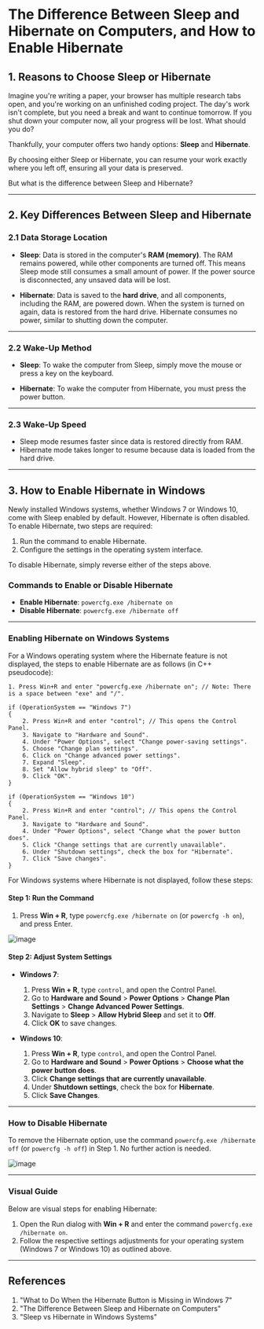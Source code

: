 # The Difference Between Sleep and Hibernate on Computers, and How to Enable Hibernate

## 1. Reasons to Choose Sleep or Hibernate

Imagine you're writing a paper, your browser has multiple research tabs open, and you're working on an unfinished coding project. The day's work isn't complete, but you need a break and want to continue tomorrow. If you shut down your computer now, all your progress will be lost. What should you do?

Thankfully, your computer offers two handy options: **Sleep** and **Hibernate**.  

By choosing either Sleep or Hibernate, you can resume your work exactly where you left off, ensuring all your data is preserved.

But what is the difference between Sleep and Hibernate?

---

## 2. Key Differences Between Sleep and Hibernate  

### 2.1 Data Storage Location

- **Sleep**: Data is stored in the computer's **RAM (memory)**. The RAM remains powered, while other components are turned off. This means Sleep mode still consumes a small amount of power. If the power source is disconnected, any unsaved data will be lost.

- **Hibernate**: Data is saved to the **hard drive**, and all components, including the RAM, are powered down. When the system is turned on again, data is restored from the hard drive. Hibernate consumes no power, similar to shutting down the computer.

---

### 2.2 Wake-Up Method

- **Sleep**: To wake the computer from Sleep, simply move the mouse or press a key on the keyboard.

- **Hibernate**: To wake the computer from Hibernate, you must press the power button.

---

### 2.3 Wake-Up Speed

- Sleep mode resumes faster since data is restored directly from RAM.
- Hibernate mode takes longer to resume because data is loaded from the hard drive.

---

## 3. How to Enable Hibernate in Windows  

Newly installed Windows systems, whether Windows 7 or Windows 10, come with Sleep enabled by default. However, Hibernate is often disabled. To enable Hibernate, two steps are required:  

1. Run the command to enable Hibernate.  
2. Configure the settings in the operating system interface.  

To disable Hibernate, simply reverse either of the steps above.

### Commands to Enable or Disable Hibernate

- **Enable Hibernate**: `powercfg.exe /hibernate on`  
- **Disable Hibernate**: `powercfg.exe /hibernate off`  

---

### Enabling Hibernate on Windows Systems

For a Windows operating system where the Hibernate feature is not displayed, the steps to enable Hibernate are as follows (in C++ pseudocode):

```
1. Press Win+R and enter "powercfg.exe /hibernate on"; // Note: There is a space between "exe" and "/".

if (OperationSystem == "Windows 7")
{
    2. Press Win+R and enter "control"; // This opens the Control Panel.
    3. Navigate to "Hardware and Sound".
    4. Under "Power Options", select "Change power-saving settings".
    5. Choose "Change plan settings".
    6. Click on "Change advanced power settings".
    7. Expand "Sleep".
    8. Set "Allow hybrid sleep" to "Off".
    9. Click "OK".
}

if (OperationSystem == "Windows 10")
{
    2. Press Win+R and enter "control"; // This opens the Control Panel.
    3. Navigate to "Hardware and Sound".
    4. Under "Power Options", select "Change what the power button does".
    5. Click "Change settings that are currently unavailable".
    6. Under "Shutdown settings", check the box for "Hibernate".
    7. Click "Save changes".
}
```

For Windows systems where Hibernate is not displayed, follow these steps:

#### Step 1: Run the Command
1. Press **Win + R**, type `powercfg.exe /hibernate on` (or `powercfg -h on`), and press Enter.

![image](https://github.com/user-attachments/assets/e6e76129-e794-4dbf-b614-fb2dd991ffa5)

#### Step 2: Adjust System Settings
- **Windows 7**:
  1. Press **Win + R**, type `control`, and open the Control Panel.
  2. Go to **Hardware and Sound** > **Power Options** > **Change Plan Settings** > **Change Advanced Power Settings**.
  3. Navigate to **Sleep** > **Allow Hybrid Sleep** and set it to **Off**.
  4. Click **OK** to save changes.

- **Windows 10**:
  1. Press **Win + R**, type `control`, and open the Control Panel.
  2. Go to **Hardware and Sound** > **Power Options** > **Choose what the power button does**.
  3. Click **Change settings that are currently unavailable**.
  4. Under **Shutdown settings**, check the box for **Hibernate**.
  5. Click **Save Changes**.

---

### How to Disable Hibernate
To remove the Hibernate option, use the command `powercfg.exe /hibernate off` (or `powercfg -h off`) in Step 1. No further action is needed.

![image](https://github.com/user-attachments/assets/b614ed7d-4bdb-4c3b-8a65-f21a7c16748f)

---

### Visual Guide
Below are visual steps for enabling Hibernate:

1. Open the Run dialog with **Win + R** and enter the command `powercfg.exe /hibernate on`.  
2. Follow the respective settings adjustments for your operating system (Windows 7 or Windows 10) as outlined above.  

---

## References

1. "What to Do When the Hibernate Button is Missing in Windows 7"  
2. "The Difference Between Sleep and Hibernate on Computers"  
3. "Sleep vs Hibernate in Windows Systems"


